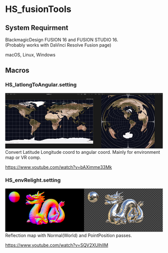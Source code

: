 # HS_fusionTools

## System Requirment
BlackmagicDesign FUSION 16 and FUSION STUDIO 16.  
(Probably works with DaVinci Resolve Fusion page)  

macOS, Linux, Windows
 

## Macros
 

### HS_latlongToAngular.setting 
![HS_latlongToAngular.png](./images/HS_latlongToAngular.png)  
Convert Latitude Longitude coord to angular coord. Mainly for environment map or VR comp. 

https://www.youtube.com/watch?v=bAXimme33Mk
  
  
  
  
 
 
 
### HS_envRelight.setting 
![HS_latlongToAngular.png](./images/HS_envRelight.png)  
Reflection map with Normal(World) and PointPosition passes. 
 
https://www.youtube.com/watch?v=SQV2XUlhlIM
